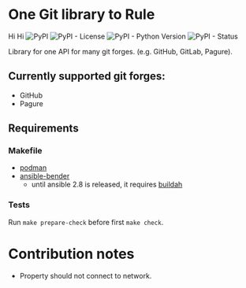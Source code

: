 # One Git library to Rule
Hi Hi
![PyPI](https://img.shields.io/pypi/v/ogr.svg)
![PyPI - License](https://img.shields.io/pypi/l/ogr.svg)
![PyPI - Python Version](https://img.shields.io/pypi/pyversions/ogr.svg)
![PyPI - Status](https://img.shields.io/pypi/status/ogr.svg)


Library for one API for many git forges. (e.g. GitHub, GitLab, Pagure).

## Currently supported git forges:

- GitHub
- Pagure


## Requirements

### Makefile

- [podman](https://github.com/containers/libpod)
- [ansible-bender](https://pypi.org/project/ansible-bender)
  - until ansible 2.8 is released, it requires [buildah](https://github.com/containers/buildah)

### Tests

Run `make prepare-check` before first `make check`.


# Contribution notes

- Property should not connect to network.
